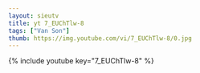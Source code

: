```yaml
--- 
layout: sieutv
title: yt 7_EUChTlw-8
tags: ["Van Son"]
thumb: https://img.youtube.com/vi/7_EUChTlw-8/0.jpg
---
```

{% include youtube key="7_EUChTlw-8" %} 

